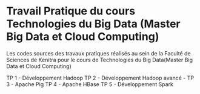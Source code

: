 # Travail Pratique du cours Technologies du Big Data (Master Big Data et Cloud Computing)
Les codes sources des travaux pratiques réalisés au sein de la Faculté de Sciences de Kenitra pour le cours de Technologies du Big Data(Master Big Data et Cloud Computing)

TP 1 - Développement Hadoop 
TP 2 - Développement Hadoop avancé - 
TP 3 - Apache Pig
TP 4 - Apache HBase
TP 5 - Développement Spark 
